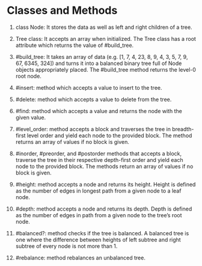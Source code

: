 # Classes and Methods

1) class Node: It stores the data as well as left and right children of a tree.

2) Tree class: It accepts an array when initialized. The Tree class has a root attribute which returns the value of #build_tree.

3) #build_tree: It takes an array of data (e.g. [1, 7, 4, 23, 8, 9, 4, 3, 5, 7, 9, 67, 6345, 324]) and turns it into a balanced binary tree full of Node objects appropriately placed. The #build_tree method returns the level-0 root node.

4) #insert: method which accepts a value to insert to the tree.

5) #delete:  method which accepts a value to delete from the tree.

6) #find: method which accepts a value and returns the node with the given value.

7) #level_order:  method accepts a block and traverses the tree in breadth-first level order and yield each node to the provided block. The method returns an array of values if no block is given.

8) #inorder, #preorder, and #postorder methods that accepts a block, traverse the tree in their respective depth-first order and yield each node to the provided block. The methods return an array of values if no block is given.

9) #height: method accepts a node and returns its height. Height is defined as the number of edges in longest path from a given node to a leaf node.

10) #depth: method accepts a node and returns its depth. Depth is defined as the number of edges in path from a given node to the tree’s root node.

11) #balanced?: method checks if the tree is balanced. A balanced tree is one where the difference between heights of left subtree and right subtree of every node is not more than 1.

12) #rebalance: method rebalances an unbalanced tree.

